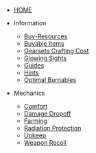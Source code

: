 
* [HOME](/)
* Information

  * [Buy-Resources](Buy-Resources)
  * [Buyable Items](Buyable-Items)
  * [Gearsets Crafting Cost](Gearsets)
  * [Glowing Sights](Glowing-Sights)
  * [Guides](Guides)
  * [Hints](Hints)
  * [Optimal Burnables](Optimal-Burnables)
* Mechanics
  * [Comfort](Comfort)
  * [Damage Dropoff](Damage-Drop)
  * [Farming](Farming)
  * [Radiation Protection](Rad-Protection)
  * [Upkeep](Upkeep)
  * [Weapon Recoil](Recoil)

